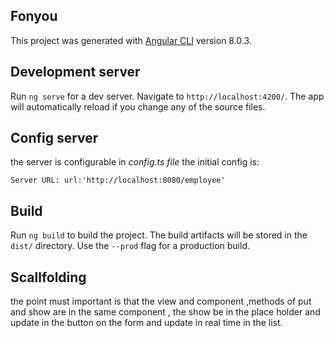 ## Fonyou

This project was generated with [Angular CLI](https://github.com/angular/angular-cli) version 8.0.3.

## Development server

Run `ng serve` for a dev server. Navigate to `http://localhost:4200/`. The app will automatically reload if you change any of the source files.

## Config server

the server is configurable in _config.ts_ *file*
the initial config is:
~~~
Server URL: url:'http://localhost:8080/employee'
~~~

## Build



Run `ng build` to build the project. The build artifacts will be stored in the `dist/` directory. Use the `--prod` flag for a production build.

## Scallfolding

the point must important is that the view and component ,methods of put and show are in the same component , the show be in the place holder and update in the button on the form and update in real time in the list.